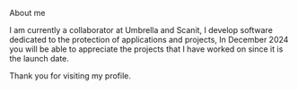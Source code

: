 About me

I am currently a collaborator at Umbrella and Scanit, 
I develop software dedicated to the protection of applications and projects, In December 2024 you will be able to appreciate the projects that I have worked on since it is the launch date.

Thank you for visiting my profile.
